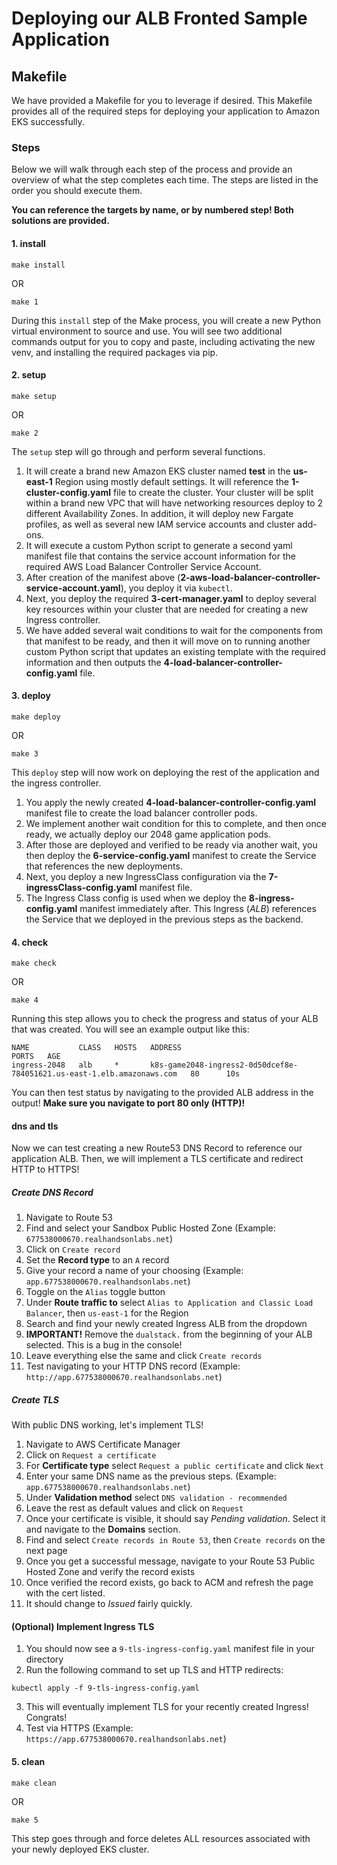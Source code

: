 # Deploying our ALB Fronted Sample Application

## Makefile

We have provided a Makefile for you to leverage if desired.
This Makefile provides all of the required steps for deploying your application to Amazon EKS successfully.

### Steps

Below we will walk through each step of the process and provide an overview of what the step completes each time.
The steps are listed in the order you should execute them.

**You can reference the targets by name, or by numbered step! Both solutions are provided.**

#### 1. install

```shell
make install
```

OR

```shell
make 1
```

During this `install` step of the Make process, you will create a new Python virtual environment to source and use.
You will see two additional commands output for you to copy and paste, including activating the new venv, and installing
the required packages via pip.

#### 2. setup

```shell
make setup
```

OR

```shell
make 2
```

The `setup` step will go through and perform several functions.

1. It will create a brand new Amazon EKS cluster named **test** in the **us-east-1** Region using mostly default
   settings. It will
   reference the **1-cluster-config.yaml** file to create the cluster. Your cluster will be split within a brand new VPC
   that will have networking resources deploy to 2 different Availability Zones. In addition, it will deploy new Fargate
   profiles, as well as several new IAM service accounts and cluster add-ons.
2. It will execute a custom Python script to generate a second yaml manifest file that contains the service account
   information for the required AWS Load Balancer Controller Service Account.
3. After creation of the manifest above (**2-aws-load-balancer-controller-service-account.yaml**), you deploy it
   via `kubectl`.
4. Next, you deploy the required **3-cert-manager.yaml** to deploy several key resources within your cluster that are
   needed for creating a new Ingress controller.
5. We have added several wait conditions to wait for the components from that manifest to be ready, and then it will
   move on to running another custom Python script that updates an existing template with the required information and
   then outputs the **4-load-balancer-controller-config.yaml** file.

#### 3. deploy

```shell
make deploy
```

OR

```shell
make 3
```

This `deploy` step will now work on deploying the rest of the application and the ingress controller.

1. You apply the newly created **4-load-balancer-controller-config.yaml** manifest file to create the load balancer
   controller pods.
2. We implement another wait condition for this to complete, and then once ready, we actually deploy our 2048 game
   application pods.
3. After those are deployed and verified to be ready via another wait, you then deploy the **6-service-config.yaml**
   manifest to create the Service that references the new deployments.
4. Next, you deploy a new IngressClass configuration via the **7-ingressClass-config.yaml** manifest file.
5. The Ingress Class config is used when we deploy the **8-ingress-config.yaml** manifest immediately after. This
   Ingress (_ALB_) references the Service that we deployed in the previous steps as the backend.

#### 4. check

```shell
make check
```

OR

```shell
make 4
```

Running this step allows you to check the progress and status of your ALB that was created. You will see an example
output like this:

```text
NAME           CLASS   HOSTS   ADDRESS                                                                  PORTS   AGE
ingress-2048   alb     *       k8s-game2048-ingress2-0d50dcef8e-784051621.us-east-1.elb.amazonaws.com   80      10s
```

You can then test status by navigating to the provided ALB address in the output! **Make sure you navigate to port 80
only (HTTP)!**

#### dns and tls

Now we can test creating a new Route53 DNS Record to reference our application ALB. Then, we will implement a TLS
certificate and redirect HTTP to HTTPS!

##### Create DNS Record

1. Navigate to Route 53
1. Find and select your Sandbox Public Hosted Zone (Example: `677538000670.realhandsonlabs.net`)
1. Click on `Create record`
2. Set the **Record type** to an `A` record
1. Give your record a name of your choosing (Example: `app.677538000670.realhandsonlabs.net`)
2. Toggle on the `Alias` toggle button
3. Under **Route traffic to** select `Alias to Application and Classic Load Balancer`, then `us-east-1` for the Region
4. Search and find your newly created Ingress ALB from the dropdown
5. **IMPORTANT!** Remove the `dualstack.` from the beginning of your ALB selected. This is a bug in the console!
6. Leave everything else the same and click `Create records`
7. Test navigating to your HTTP DNS record (Example: `http://app.677538000670.realhandsonlabs.net`)

##### Create TLS

With public DNS working, let's implement TLS!

1. Navigate to AWS Certificate Manager
2. Click on `Request a certificate`
3. For **Certificate type** select `Request a public certificate` and click `Next`
4. Enter your same DNS name as the previous steps. (Example: `app.677538000670.realhandsonlabs.net`)
5. Under **Validation method** select `DNS validation - recommended`
6. Leave the rest as default values and click on `Request`
7. Once your certificate is visible, it should say _Pending validation_. Select it and navigate to the **Domains**
   section.
8. Find and select `Create records in Route 53`, then `Create records` on the next page
9. Once you get a successful message, navigate to your Route 53 Public Hosted Zone and verify the record exists
10. Once verified the record exists, go back to ACM and refresh the page with the cert listed.
11. It should change to _Issued_ fairly quickly.

#### (Optional) Implement Ingress TLS

1. You should now see a `9-tls-ingress-config.yaml` manifest file in your directory
2. Run the following command to set up TLS and HTTP redirects:

```shell
kubectl apply -f 9-tls-ingress-config.yaml
```

3. This will eventually implement TLS for your recently created Ingress! Congrats!
4. Test via HTTPS (Example: `https://app.677538000670.realhandsonlabs.net`)

#### 5. clean

```shell
make clean
```

OR

```shell
make 5
```

This step goes through and force deletes ALL resources associated with your newly deployed EKS cluster.
